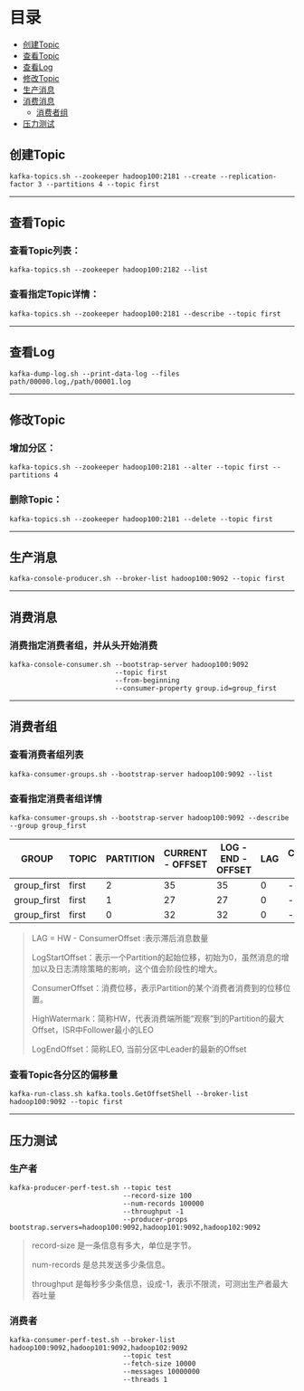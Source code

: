 # 目录
- [创建Topic](#创建Topic)
- [查看Topic](#查看Topic)
- [查看Log](#查看Log)
- [修改Topic](#修改Topic)
- [生产消息](#生产消息)
- [消费消息](#消费消息)
  - [消费者组](#消费者组)
- [压力测试](#压力测试)

## 创建Topic
	kafka-topics.sh --zookeeper hadoop100:2181 --create --replication-factor 3 --partitions 4 --topic first
---
## 查看Topic
### 查看Topic列表：
    kafka-topics.sh --zookeeper hadoop100:2182 --list
### 查看指定Topic详情：
    kafka-topics.sh --zookeeper hadoop100:2181 --describe --topic first
---
## 查看Log
    kafka-dump-log.sh --print-data-log --files path/00000.log,/path/00001.log
---
## 修改Topic
### 增加分区：
    kafka-topics.sh --zookeeper hadoop100:2181 --alter --topic first --partitions 4
### 删除Topic：
    kafka-topics.sh --zookeeper hadoop100:2181 --delete --topic first
---
## 生产消息
	kafka-console-producer.sh --broker-list hadoop100:9092 --topic first
---
## 消费消息
### 消费指定消费者组，并从头开始消费
    kafka-console-consumer.sh --bootstrap-server hadoop100:9092
                              --topic first
                              --from-beginning
                              --consumer-property group.id=group_first
---
## 消费者组
### 查看消费者组列表
    kafka-consumer-groups.sh --bootstrap-server hadoop100:9092 --list
### 查看指定消费者组详情
    kafka-consumer-groups.sh --bootstrap-server hadoop100:9092 --describe --group group_first
|GROUP|TOPIC|PARTITION|CURRENT - OFFSET|LOG - END - OFFSET|LAG|CONSUMER - ID|HOST|CLIENT - ID|
|-----|-----|---------|----------------|------------------|---|-------------|----|-----------|
|group_first|first|2|35|35|0|-|-|-|
|group_first|first|1|27|27|0|-|-|-|
|group_first|first|0|32|32|0|-|-|-|

> LAG = HW - ConsumerOffset :表示滞后消息数量
> 
> LogStartOffset：表示一个Partition的起始位移，初始为0，虽然消息的增加以及日志清除策略的影响，这个值会阶段性的增大。
> 
>ConsumerOffset：消费位移，表示Partition的某个消费者消费到的位移位置。 
> 
>HighWatermark：简称HW，代表消费端所能“观察”到的Partition的最大Offset，ISR中Follower最小的LEO
> 
>LogEndOffset：简称LEO, 当前分区中Leader的最新的Offset


### 查看Topic各分区的偏移量
    kafka-run-class.sh kafka.tools.GetOffsetShell --broker-list hadoop100:9092 --topic first

---
## 压力测试
### 生产者
    kafka-producer-perf-test.sh --topic test 
                                --record-size 100
                                --num-records 100000 
                                --throughput -1
                                --producer-props bootstrap.servers=hadoop100:9092,hadoop101:9092,hadoop102:9092
> record-size 是一条信息有多大，单位是字节。<p> 
  num-records 是总共发送多少条信息。<p>
  throughput 是每秒多少条信息，设成-1，表示不限流，可测出生产者最大吞吐量

### 消费者
    kafka-consumer-perf-test.sh --broker-list hadoop100:9092,hadoop101:9092,hadoop102:9092 
                                --topic test 
                                --fetch-size 10000 
                                --messages 10000000 
                                --threads 1